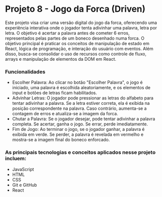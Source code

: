 # Projeto 8 - Jogo da Forca (Driven)
Este projeto visa criar uma versão digital do jogo da forca, oferecendo uma experiência interativa onde o jogador tenta adivinhar uma palavra, letra por letra. O objetivo é acertar a palavra antes de cometer 6 erros, representados pelas partes de um boneco desenhado numa forca. O objetivo principal é praticar os conceitos de manipulação de estado em React, lógica de programação, e interação do usuário com eventos. Além disso, busca-se consolidar o uso de recursos como controle de fluxo, arrays e manipulação de elementos da DOM em React.

### Funcionalidades
* Escolher Palavra: Ao clicar no botão "Escolher Palavra", o jogo é iniciado, uma palavra é escolhida aleatoriamente, e os elementos de input e botões de letras ficam habilitados.
* Advinhar Letras: O jogador pode pressionar as letras do alfabeto para tentar adivinhar a palavra. Se a letra estiver correta, ela é exibida na posição correspondente na palavra. Caso contrário, aumenta-se a contagem de erros e atualiza-se a imagem da forca.
* Chutar a Palavra: Se o jogador desejar, pode tentar adivinhar a palavra completa. Se acertar, ganha o jogo. Se errar, perde imediatamente.
* Fim de Jogo: Ao terminar o jogo, se o jogador ganhar, a palavra é exibida em verde. Se perder, a palavra é revelada em vermelho e mostra-se a imagem final do boneco enforcado.

### As principais tecnologias e conceitos aplicados nesse projeto incluem:
* JavaScript
* HTML
* CSS
* Git e GitHub
* React

